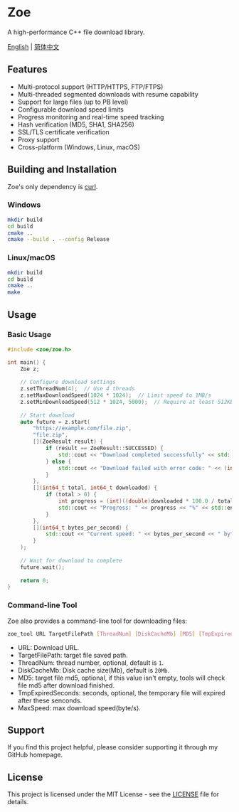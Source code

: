 # Zoe

A high-performance C++ file download library.

[English](README.md) | [简体中文](README_ch.md)

## Features

- Multi-protocol support (HTTP/HTTPS, FTP/FTPS)
- Multi-threaded segmented downloads with resume capability
- Support for large files (up to PB level)
- Configurable download speed limits
- Progress monitoring and real-time speed tracking
- Hash verification (MD5, SHA1, SHA256)
- SSL/TLS certificate verification
- Proxy support
- Cross-platform (Windows, Linux, macOS)

## Building and Installation

Zoe's only dependency is [curl](https://github.com/curl/curl).

### Windows

```bash
mkdir build
cd build
cmake ..
cmake --build . --config Release
```

### Linux/macOS

```bash
mkdir build
cd build
cmake ..
make
```

## Usage

### Basic Usage

```cpp
#include <zoe/zoe.h>

int main() {
    Zoe z;
    
    // Configure download settings
    z.setThreadNum(4);  // Use 4 threads
    z.setMaxDownloadSpeed(1024 * 1024);  // Limit speed to 1MB/s
    z.setMinDownloadSpeed(512 * 1024, 5000);  // Require at least 512KB/s for 5 seconds
    
    // Start download
    auto future = z.start(
        "https://example.com/file.zip",
        "file.zip",
        [](ZoeResult result) {
            if (result == ZoeResult::SUCCESSED) {
                std::cout << "Download completed successfully" << std::endl;
            } else {
                std::cout << "Download failed with error code: " << (int)result << std::endl;
            }
        },
        [](int64_t total, int64_t downloaded) {
            if (total > 0) {
                int progress = (int)((double)downloaded * 100.0 / total);
                std::cout << "Progress: " << progress << "%" << std::endl;
            }
        },
        [](int64_t bytes_per_second) {
            std::cout << "Current speed: " << bytes_per_second << " bytes/second" << std::endl;
        }
    );
    
    // Wait for download to complete
    future.wait();
    
    return 0;
}
```

### Command-line Tool

Zoe also provides a command-line tool for downloading files:

```bash
zoe_tool URL TargetFilePath [ThreadNum] [DiskCacheMb] [MD5] [TmpExpiredSeconds] [MaxSpeed]
```

- URL: Download URL.
- TargetFilePath: target file saved path.
- ThreadNum: thread number, optional, default is `1`.
- DiskCacheMb: Disk cache size(Mb), default is `20Mb`.
- MD5: target file md5, optional, if this value isn't empty, tools will check file md5 after download finished.
- TmpExpiredSeconds: seconds, optional, the temporary file will expired after these senconds.
- MaxSpeed: max download speed(byte/s).

## Support

If you find this project helpful, please consider supporting it through my GitHub homepage.

## License

This project is licensed under the MIT License - see the [LICENSE](LICENSE) file for details.
